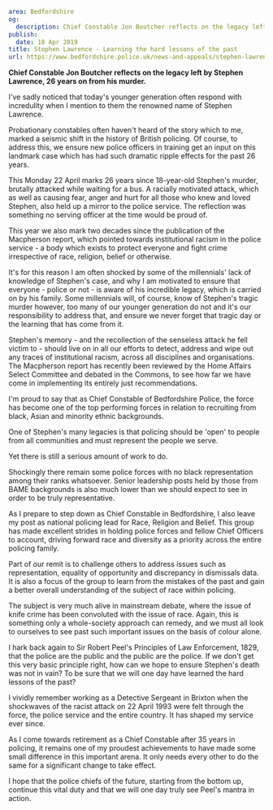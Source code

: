 ```yaml
area: Bedfordshire
og:
  description: Chief Constable Jon Boutcher reflects on the legacy left by Stephen Lawrence, 26 years on from his murder.
publish:
  date: 18 Apr 2019
title: Stephen Lawrence - Learning the hard lessons of the past
url: https://www.bedfordshire.police.uk/news-and-appeals/stephen-lawrence-blog-apr19
```

**Chief Constable Jon Boutcher reflects on the legacy left by Stephen Lawrence, 26 years on from his murder.**

I've sadly noticed that today's younger generation often respond with incredulity when I mention to them the renowned name of Stephen Lawrence.

Probationary constables often haven't heard of the story which to me, marked a seismic shift in the history of British policing. Of course, to address this, we ensure new police officers in training get an input on this landmark case which has had such dramatic ripple effects for the past 26 years.

This Monday 22 April marks 26 years since 18-year-old Stephen's murder, brutally attacked while waiting for a bus. A racially motivated attack, which as well as causing fear, anger and hurt for all those who knew and loved Stephen, also held up a mirror to the police service. The reflection was something no serving officer at the time would be proud of.

This year we also mark two decades since the publication of the Macpherson report, which pointed towards institutional racism in the police service - a body which exists to protect everyone and fight crime irrespective of race, religion, belief or otherwise.

It's for this reason I am often shocked by some of the millennials' lack of knowledge of Stephen's case, and why I am motivated to ensure that everyone - police or not - is aware of his incredible legacy, which is carried on by his family. Some millennials will, of course, know of Stephen's tragic murder however, too many of our younger generation do not and it's our responsibility to address that, and ensure we never forget that tragic day or the learning that has come from it.

Stephen's memory - and the recollection of the senseless attack he fell victim to - should live on in all our efforts to detect, address and wipe out any traces of institutional racism, across all disciplines and organisations. The Macpherson report has recently been reviewed by the Home Affairs Select Committee and debated in the Commons, to see how far we have come in implementing its entirely just recommendations.

I'm proud to say that as Chief Constable of Bedfordshire Police, the force has become one of the top performing forces in relation to recruiting from black, Asian and minority ethnic backgrounds.

One of Stephen's many legacies is that policing should be 'open' to people from all communities and must represent the people we serve.

Yet there is still a serious amount of work to do.

Shockingly there remain some police forces with no black representation among their ranks whatsoever. Senior leadership posts held by those from BAME backgrounds is also much lower than we should expect to see in order to be truly representative.

As I prepare to step down as Chief Constable in Bedfordshire, I also leave my post as national policing lead for Race, Religion and Belief. This group has made excellent strides in holding police forces and fellow Chief Officers to account, driving forward race and diversity as a priority across the entire policing family.

Part of our remit is to challenge others to address issues such as representation, equality of opportunity and discrepancy in dismissals data. It is also a focus of the group to learn from the mistakes of the past and gain a better overall understanding of the subject of race within policing.

The subject is very much alive in mainstream debate, where the issue of knife crime has been convoluted with the issue of race. Again, this is something only a whole-society approach can remedy, and we must all look to ourselves to see past such important issues on the basis of colour alone.

I hark back again to Sir Robert Peel's Principles of Law Enforcement, 1829, that the police are the public and the public are the police. If we don't get this very basic principle right, how can we hope to ensure Stephen's death was not in vain? To be sure that we will one day have learned the hard lessons of the past?

I vividly remember working as a Detective Sergeant in Brixton when the shockwaves of the racist attack on 22 April 1993 were felt through the force, the police service and the entire country. It has shaped my service ever since.

As I come towards retirement as a Chief Constable after 35 years in policing, it remains one of my proudest achievements to have made some small difference in this important arena. It only needs every other to do the same for a significant change to take effect.

I hope that the police chiefs of the future, starting from the bottom up, continue this vital duty and that we will one day truly see Peel's mantra in action.
